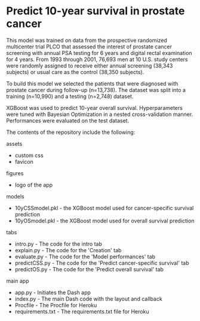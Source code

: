 # Predict 10-year survival in prostate cancer
This model was trained on data from the prospective randomized multicenter trial PLCO that assessed the interest of prostate cancer screening with annual PSA testing for 6 years and digital rectal examination for 4 years. From 1993 through 2001, 76,693 men at 10 U.S. study centers were randomly assigned to receive either annual screening (38,343 subjects) or usual care as the control (38,350 subjects).

To build this model we selected the patients that were diagnosed with prostate cancer during follow-up (n=13,738). The dataset was split into a training (n=10,990) and a testing (n=2,748) dataset. 

XGBoost was used to predict 10-year overall survival. Hyperparameters were tuned with Bayesian Optimization in a nested cross-validation manner. Performances were evaluated on the test dataset.

The contents of the repository include the following:

assets
- custom css
- favicon

figures
- logo of the app

models
- 10yCSSmodel.pkl - the XGBoost model used for cancer-specific survival prediction
- 10yOSmodel.pkl - the XGBoost model used for overall survival prediction

tabs
- intro.py - The code for the intro tab
- explain.py - The code for the 'Creation' tab
- evaluate.py - The code for the 'Model performances' tab
- predictCSS.py - The code for the 'Predict cancer-specific survival' tab
- predictOS.py - The code for the 'Predict overall survival' tab

main app
- app.py - Initiates the Dash app
- index.py - The main Dash code with the layout and callback
- Procfile - The Procfile for Heroku
- requirements.txt - The requirements.txt file for Heroku
